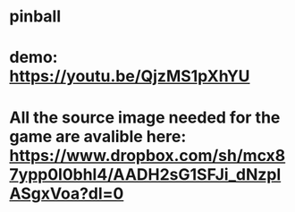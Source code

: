 # pinball
# demo: https://youtu.be/QjzMS1pXhYU
# All the source image needed for the game are avalible here: https://www.dropbox.com/sh/mcx87ypp0l0bhl4/AADH2sG1SFJi_dNzplASgxVoa?dl=0
